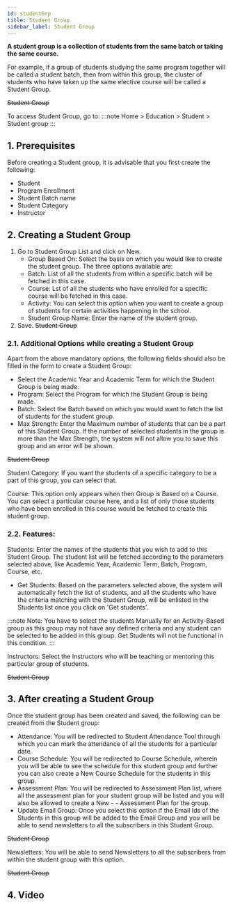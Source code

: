 ```yaml
---
id: studentGrp
title: Student Group
sidebar_label: Student Group
---
```


**A student group is a collection of students from the same batch or taking the same course.**

For example, if a group of students studying the same program together will be called a student batch, then from within this group, the cluster of students who have taken up the same elective course will be called a Student Group.

~~Student Group~~

To access Student Group, go to:
:::note
Home > Education > Student > Student group
:::

## 1. Prerequisites

Before creating a Student group, it is advisable that you first create the following:

- Student
- Program Enrollment
- Student Batch name
- Student Category
- Instructor

## 2. Creating a Student Group

1. Go to Student Group List and click on New.
   - Group Based On: Select the basis on which you would like to create the student group. The three options available are:
   - Batch: List of all the students from within a specific batch will be fetched in this case.
   - Course: Lst of all the students who have enrolled for a specific course will be fetched in this case.
   - Activity: You can select this option when you want to create a group of students for certain activities happening in the school.
   - Student Group Name: Enter the name of the student group.
1. Save.
   ~~Student Group~~

### 2.1. Additional Options while creating a Student Group

Apart from the above mandatory options, the following fields should also be filled in the form to create a Student Group:

- Select the Academic Year and Academic Term for which the Student Group is being made.
- Program: Select the Program for which the Student Group is being made.
- Batch: Select the Batch based on which you would want to fetch the list of students for the student group.
- Max Strength: Enter the Maximum number of students that can be a part of this Student Group. If the number of selected students in the group is more than the Max Strength, the system will not allow you to save this group and an error will be shown.

~~Student Group~~

Student Category: If you want the students of a specific category to be a part of this group, you can select that.

Course: This option only appears when then Group is Based on a Course. You can select a particular course here, and a list of only those students who have been enrolled in this course would be fetched to create this student group.

### 2.2. Features:

Students: Enter the names of the students that you wish to add to this Student Group. The student list will be fetched according to the parameters selected above, like Academic Year, Academic Term, Batch, Program, Course, etc.

- Get Students: Based on the parameters selected above, the system will automatically fetch the list of students, and all the students who have the criteria matching with the Student Group, will be enlisted in the Students list once you click on 'Get students'.

:::note
Note: You have to select the students Manually for an Activity-Based group as this group may not have any defined criteria and any student can be selected to be added in this group. Get Students will not be functional in this condition.
:::

Instructors: Select the Instructors who will be teaching or mentoring this particular group of students.

~~Student Group~~

## 3. After creating a Student Group

Once the student group has been created and saved, the following can be created from the Student group:

- Attendance: You will be redirected to Student Attendance Tool through which you can mark the attendance of all the students for a particular date.
- Course Schedule: You will be redirected to Course Schedule, wherein you will be able to see the schedule for this student group and further you can also create a New Course Schedule for the students in this group.
- Assessment Plan: You will be redirected to Assessment Plan list, where all the assessment plan for your student group will be listed and you will also be allowed to create a New - - Assessment Plan for the group.
- Update Email Group: Once you select this option if the Email Ids of the Students in this group will be added to the Email Group and you will be able to send newsletters to all the subscribers in this Student Group.

~~Student Group~~

Newsletters: You will be able to send Newsletters to all the subscribers from within the student group with this option.

~~Student Group~~

## 4. Video
